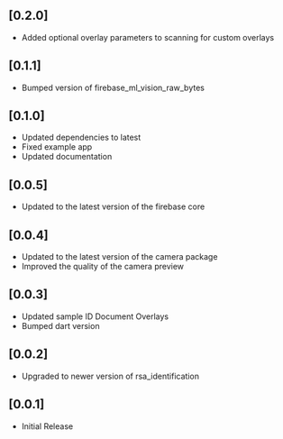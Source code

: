 ## [0.2.0]

- Added optional overlay parameters to scanning for custom overlays

## [0.1.1]

- Bumped version of firebase_ml_vision_raw_bytes

## [0.1.0]

- Updated dependencies to latest
- Fixed example app
- Updated documentation

## [0.0.5]

- Updated to the latest version of the firebase core

## [0.0.4]

- Updated to the latest version of the camera package
- Improved the quality of the camera preview

## [0.0.3]

- Updated sample ID Document Overlays
- Bumped dart version

## [0.0.2]

- Upgraded to newer version of rsa_identification

## [0.0.1]

- Initial Release

